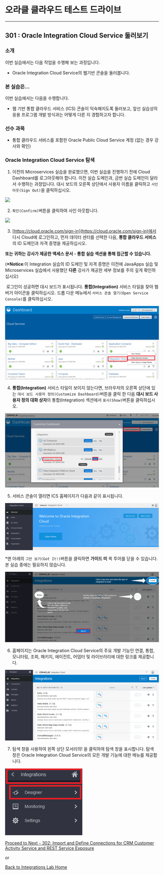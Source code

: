 # 오라클 클라우드 테스트 드라이브 #
-----
## 301 : Oracle Integration Cloud Service 둘러보기 ##


### 소개 ###
이번 실습에서는 다음 작업을 수행해 보는 과정입니다.
- Oracle Integration Cloud Service의 웹기반 콘솔을 둘러봅니다.

### 본 실습은... ###
이번 실습에서는 다음을 수행합니다.
- 웹 기반 통합 클라우드 서비스 (ICS) 콘솔이 익숙해지도록 둘러보고, 앞선 실습상의 응용 프로그램 개발 방식과는 어떻게 다른 지 경험하고자 합니다.

### 선수 과목 ###

- 통합 클라우드 서비스를 포함한 Oracle Public Cloud Service 계정 (없는 경우 강사와 확인)

### Oracle Integration Cloud Service 탐색 ###

1. 이전의 Microservices 실습을 완료했으면, 이번 실습을 진행하기 전에 Cloud Dashboard를 로그아웃해야 합니다. 이전 실습 도메인과, 금번 실습 도메인이 달라서 수행하는 과정입니다. 대시 보드의 오른쪽 상단에서 사용자 이름을 클릭하고 `사인 아웃(Sign Out)`을 클릭하십시오.

  ![](images/301/00.logout.png)


2. `확인(Confirm)`버튼을 클릭하여 사인 아웃합니다.

  ![](images/301/00.logout.confirm.png)


3. [https://cloud.oracle.com/sign-in](https://cloud.oracle.com/sign-in)에서 다시 Cloud에 로그인하고, 먼저 데이터 센터를 선택한 다음, **통합 클라우드 서비스**의 ID 도메인과 자격 증명을 제공하십시오.

  **또는 귀하는 강사가 제공한 액세스 문서 - 통합 실습 섹션을 통해 접근할 수 있습니다.**

  (**\*Notice**:이 Integration 실습의 ID 도메인 및 자격 증명은 이전에 JavaApps 실습 및 Microservices 실습에서 사용했던 **다른** 강사가 제공한 세부 정보를 주의 깊게 확인하십시오)

  로그인이 성공하면 대시 보드가 표시됩니다. **통합(Integration)** 서비스 타일을 찾아 햄버거 아이콘을 클릭하십시오. 드롭 다운 메뉴에서 `서비스 콘솔 열기(Open Service Console)`를 클릭하십시오.

  ![](images/301/01.dashboard.png)


4. **통합(Integration)** 서비스 타일이 보이지 않는다면, 브라우저의 오른쪽 상단에 있는 `대시 보드 사용자 정의(Customize Dashboard)`버튼을 클릭 한 다음 **대시 보드 사용자 정의 대화 상자**의 통합(Integration) 섹션에서 `표시(Show)`버튼을 클릭하십시오.

  ![](images/301/02.dashboard.png)


5. 서비스 콘솔이 열리면 ICS 홈페이지가 다음과 같이 표시됩니다.

  ![](images/301/03.home.png)


\*맨 아래의 `그만 보기(Got It!)`버튼을 클릭하면 **가이드 미** 퀵 투어를 닫을 수 있습니다. 본 실습 중에는 필요하지 않습니다.

  ![](images/301/04.ics_overlays.png)


6. 홈페이지는 Oracle Integration Cloud Service의 주요 개발 기능인 연결, 통합, 모니터링, 조회, 패키지, 에이전트, 어댑터 및 라이브러리에 대한 링크를 제공합니다.

  ![](images/301/05.ics_designer_portal.png)


7. 탐색 창을 사용하여 왼쪽 상단 모서리의! [](images/301/06.main_hamburger.png)을 클릭하여 탐색 창을 표시합니다.
  탐색 창은 Oracle Integration Cloud Service의 모든 개발 기능에 대한 메뉴를 제공합니다.

  ![](images/301/07.navigation_pane.png)




[Proceed to Next - 302: Import and Define Connections for CRM Customer Activity Service and REST Service Exposure](302-IntegrationsLab.md)

or

[Back to Integrations Lab Home](README.md)

